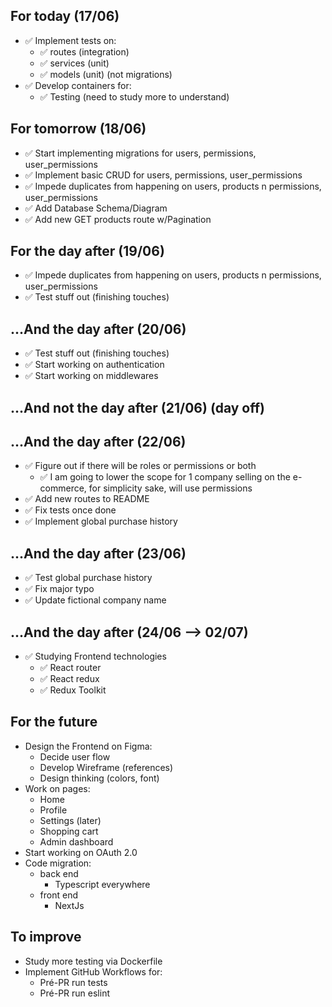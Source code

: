 ## For today (17/06)

- ✅ Implement tests on:
  - ✅ routes (integration)
  - ✅ services (unit)
  - ✅ models (unit) (not migrations)
- ✅ Develop containers for:
  - ✅ Testing (need to study more to understand)

## For tomorrow (18/06)

- ✅ Start implementing migrations for users, permissions, user_permissions
- ✅ Implement basic CRUD for users, permissions, user_permissions
- ✅ Impede duplicates from happening on users, products n permissions, user_permissions
- ✅ Add Database Schema/Diagram
- ✅ Add new GET products route w/Pagination

## For the day after (19/06)

- ✅ Impede duplicates from happening on users, products n permissions, user_permissions
- ✅ Test stuff out (finishing touches)

## ...And the day after (20/06)

- ✅ Test stuff out (finishing touches)
- ✅ Start working on authentication
- ✅ Start working on middlewares

## ...And not the day after (21/06) (day off)

## ...And the day after (22/06)

- ✅ Figure out if there will be roles or permissions or both
  - ✅ I am going to lower the scope for 1 company selling on the e-commerce, 
  for simplicity sake, will use permissions
- ✅ Add new routes to README
- ✅ Fix tests once done
- ✅ Implement global purchase history

## ...And the day after (23/06)

- ✅ Test global purchase history
- ✅ Fix major typo
- ✅ Update fictional company name

## ...And the day after (24/06 --> 02/07)

- ✅ Studying Frontend technologies
  - ✅ React router
  - ✅ React redux
  - ✅ Redux Toolkit

## For the future

- Design the Frontend on Figma:
  - Decide user flow
  - Develop Wireframe (references)
  - Design thinking (colors, font)
- Work on pages:
  - Home
  - Profile
  - Settings (later)
  - Shopping cart
  - Admin dashboard
- Start working on OAuth 2.0
- Code migration:
  - back end
    - Typescript everywhere
  - front end
    - NextJs

## To improve

- Study more testing via Dockerfile
- Implement GitHub Workflows for:
  - Pré-PR run tests
  - Pré-PR run eslint